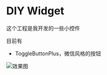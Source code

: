 # DIY Widget

这个工程是我开发的一些小控件

目前有

* ToggleButtonPlus，微信风格的按钮

![效果图](https://github.com/jixiaoyong/AndroidNote/blob/master/projects/DiyWidget/images/toggleButtonPlus.jpg?raw=true)